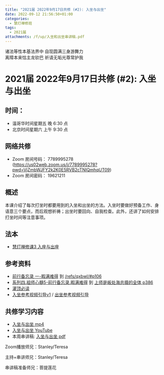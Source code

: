 ```yaml
---
title: "2021届 2022年9月17日共修 (#2): 入坐与出坐"
date: 2022-09-12 21:56:50+01:00
categories:
  - 慧灯禅修班
tags:
  - 2021届
attachments: /f/up/入坐和出坐串讲稿.pdf
---
```

<!--StartFragment-->

诸法等性本基法界中 自现圆满三身游舞力\
离障本来怙主龙钦巴 祈请无垢光尊常护我

<!--EndFragment-->

<!--StartFragment-->

# 2021届 2022年9月17日共修 (#2): 入坐与出坐

<!--EndFragment-->

## 时间：

* 温哥华时间星期五 晚 6:30 点
* 北京时间星期六 上午 9:30 点

## 网络共修

* Zoom 房间号码： 7789995278 (<https://us02web.zoom.us/j/7789995278?pwd=VjZmbWJFY2k2K0E5RVB2cTNIQmhqUT09>)
* Zoom 房间密码： 19621211

## 概述

<!--StartFragment-->

本课介绍了每次打坐时都要用到的入坐和出坐的方法。入坐时要做好预备工作、身语意三个要点，而后观想祈祷；出坐时要回向、自我检查。此外，还讲了如何安排打坐时间等注意事项。

<!--EndFragment-->

<!--StartFragment-->

## 法本

* [慧灯禅修课3 入座与出座](https://huidengchanxiu.net/books/b3/3-01)

<!--EndFragment-->

<!--StartFragment-->

## 参考资料

* [前行备忘录 一-暇满难得](https://huidengchanxiu.net/refs/qxbwl/#%E4%B8%80-%E6%9A%87%E6%BB%A1%E9%9A%BE%E5%BE%97) 到 [/refs/qxbwl/#p106](https://huidengchanxiu.net/refs/qxbwl/#p106)
* [系列四.祖师心髓5-前行备忘录.暇满难得](https://huidengchanxiu.net/refs/xmfw/s4-zsxs5-qxbwl-xmnd) 到 [上师是皈处海总摄的全体 p386](https://huidengchanxiu.net/refs/xmfw/s4-zsxs5-qxbwl-xmnd#p386)
* [灌顶必读](https://huidengchanxiu.net/books/gd)
* [入坐参考视频引导v1](http://huidengchanxiu.net/hdv/v/%e5%85%a5%e5%9d%90v1.mp4) / [出坐参考视频引导](http://huidengchanxiu.net/hdv/v/%e5%87%ba%e5%9d%90.mp4)

<!--EndFragment-->

<!--StartFragment-->

<!--StartFragment-->

## **共修学习内容**

<!--EndFragment-->

<!--EndFragment-->

<!--StartFragment-->

* [入坐与出坐 mp4](http://huidengchanxiu.net/jmy/%e6%85%a7%e7%81%af%e7%a6%85%e4%bf%ae%e8%af%be/%e6%85%a7%e7%81%af%e7%a6%85%e4%bf%ae%e8%af%be%e7%ac%ac%e4%b8%89%e5%86%8c/01%20%e6%85%a7%e7%81%af%e7%a6%85%e4%bf%ae%e8%af%be1%20%e5%85%a5%e5%9d%90%e4%b8%8e%e5%87%ba%e5%9d%90.mp4)
* [入坐与出坐 YouTube](https://www.youtube.com/watch?v=hF9LRvUYpoY&list=PLQU9iXcMduTfoo8rKZhj69k-OOas8C1Of&index=5)
* 本周串讲稿: [入坐与出坐 pdf](https://www.huidengvan.com/f/up/%E5%85%A5%E5%9D%90%E5%92%8C%E5%87%BA%E5%9D%90%E4%B8%B2%E8%AE%B2%E7%A8%BF.pdf)

<!--EndFragment-->

Zoom播放师兄：Stanley/Teresa

主持+串讲师兄：Stanley/Teresa

串讲稿准备师兄：菩提莲花